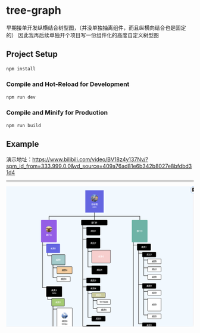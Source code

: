 # tree-graph

早期接单开发纵横结合树型图，（并没单独抽离组件，而且纵横向结合也是固定的）
因此我再后续单独开个项目写一份组件化的高度自定义树型图

## Project Setup

```sh
npm install
```

### Compile and Hot-Reload for Development

```sh
npm run dev
```

### Compile and Minify for Production

```sh
npm run build
```

## Example
演示地址：https://www.bilibili.com/video/BV18z4y137Nv/?spm_id_from=333.999.0.0&vd_source=409a76ad81e6b342b8027e8bfdbd31d4

---

![](./src/assets/img/Snipaste_2023-08-16_16-49-35.png)
